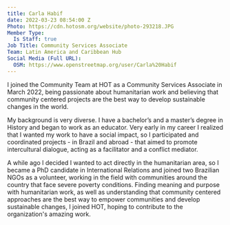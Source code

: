 ```yaml
---
title: Carla Habif
date: 2022-03-23 08:54:00 Z
Photo: https://cdn.hotosm.org/website/photo-293218.JPG
Member Type:
  Is Staff: true
Job Title: Community Services Associate
Team: Latin America and Caribbean Hub
Social Media (Full URL):
  OSM: https://www.openstreetmap.org/user/Carla%20Habif
---
```


I joined the Community Team at HOT as a Community Services Associate in March 2022, being passionate about humanitarian work and believing that community centered projects are the best way to develop sustainable changes in the world. 

My background is very diverse. I have a bachelor’s and a master’s degree in History and began to work as an educator. Very early in my career I realized that I wanted my work to have a social impact, so I participated and coordinated projects - in Brazil and abroad - that aimed to promote intercultural dialogue, acting as a facilitator and a conflict mediator. 

A while ago I decided I wanted to act directly in the humanitarian area, so I became a PhD candidate in International Relations and joined two Brazilian NGOs as a volunteer, working in the field with communities around the country that face severe poverty conditions. Finding meaning and purpose with humanitarian work, as well as understanding that community centered approaches are the best way to empower communities and develop sustainable changes, I joined HOT, hoping to contribute to the organization's amazing work.     